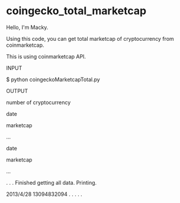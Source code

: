 # coingecko_total_marketcap

Hello, I'm Macky.

Using this code, you can get total marketcap of cryptocurrency from coinmarketcap.

This is using coinmarketcap API.

INPUT

$ python coingeckoMarketcapTotal.py

OUTPUT

  number of cryptocurrency

  date

  marketcap

  ...

  date

  marketcap

  ...

  .
  .
  .
  Finished getting all data. Printing.

  2013/4/28 13094832094
.
.
.
.
.

